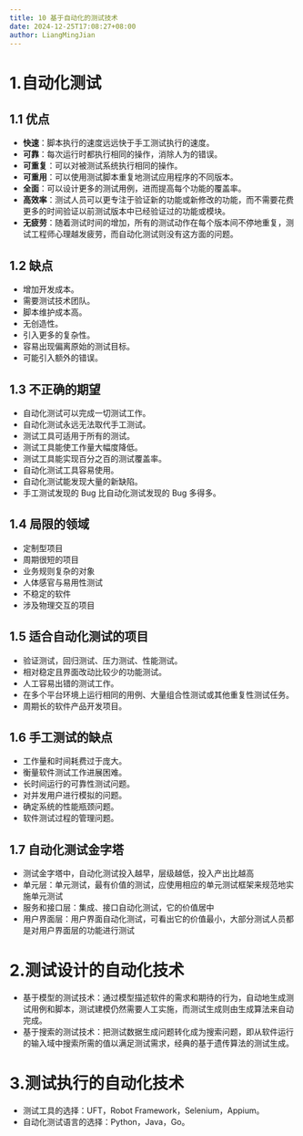 ```yaml
---
title: 10 基于自动化的测试技术
date: 2024-12-25T17:08:27+08:00
author: LiangMingJian
---
```


# 1.自动化测试

## 1.1 优点

- **快速**：脚本执行的速度远远快于手工测试执行的速度。
- **可靠**：每次运行时都执行相同的操作，消除人为的错误。
- **可重复**：可以对被测试系统执行相同的操作。
- **可重用**：可以使用测试脚本重复地测试应用程序的不同版本。
- **全面**：可以设计更多的测试用例，进而提高每个功能的覆盖率。
- **高效率**：测试人员可以更专注于验证新的功能或新修改的功能，而不需要花费更多的时间验证以前测试版本中已经验证过的功能或模块。
- **无疲劳**：随着测试时间的增加，所有的测试动作在每个版本间不停地重复，测试工程师心理越发疲劳，而自动化测试则没有这方面的问题。

## 1.2 缺点

- 增加开发成本。
- 需要测试技术团队。
- 脚本维护成本高。
- 无创造性。
- 引入更多的复杂性。
- 容易出现偏离原始的测试目标。
- 可能引入额外的错误。 

## 1.3 不正确的期望

- 自动化测试可以完成一切测试工作。
- 自动化测试永远无法取代手工测试。
- 测试工具可适用于所有的测试。
- 测试工具能使工作量大幅度降低。
- 测试工具能实现百分之百的测试覆盖率。
- 自动化测试工具容易使用。
- 自动化测试能发现大量的新缺陷。
- 手工测试发现的 Bug 比自动化测试发现的 Bug 多得多。

## 1.4 局限的领域

- 定制型项目
- 周期很短的项目
- 业务规则复杂的对象
- 人体感官与易用性测试
- 不稳定的软件
- 涉及物理交互的项目

## 1.5 适合自动化测试的项目

- 验证测试，回归测试、压力测试、性能测试。
- 相对稳定且界面改动比较少的功能测试。
- 人工容易出错的测试工作。
- 在多个平台环境上运行相同的用例、大量组合性测试或其他重复性测试任务。
- 周期长的软件产品开发项目。

## 1.6 手工测试的缺点

- 工作量和时间耗费过于庞大。
- 衡量软件测试工作进展困难。
- 长时间运行的可靠性测试问题。
- 对并发用户进行模拟的问题。
- 确定系统的性能瓶颈问题。
- 软件测试过程的管理问题。

## 1.7 自动化测试金字塔

- 测试金字塔中，自动化测试投入越早，层级越低，投入产出比越高
- 单元层：单元测试，最有价值的测试，应使用相应的单元测试框架来规范地实施单元测试
- 服务和接口层：集成、接口自动化测试，它的价值居中
- 用户界面层：用户界面自动化测试，可看出它的价值最小，大部分测试人员都是对用户界面层的功能进行测试

# 2.测试设计的自动化技术

- 基于模型的测试技术：通过模型描述软件的需求和期待的行为，自动地生成测试用例和脚本，测试建模仍然需要人工实施，而测试生成则由生成算法来自动完成。
- 基于搜索的测试技术：把测试数据生成问题转化成为搜索问题，即从软件运行的输入域中搜索所需的值以满足测试需求，经典的基于遗传算法的测试生成。

# 3.测试执行的自动化技术

- 测试工具的选择：UFT，Robot Framework，Selenium，Appium。
- 自动化测试语言的选择：Python，Java，Go。
